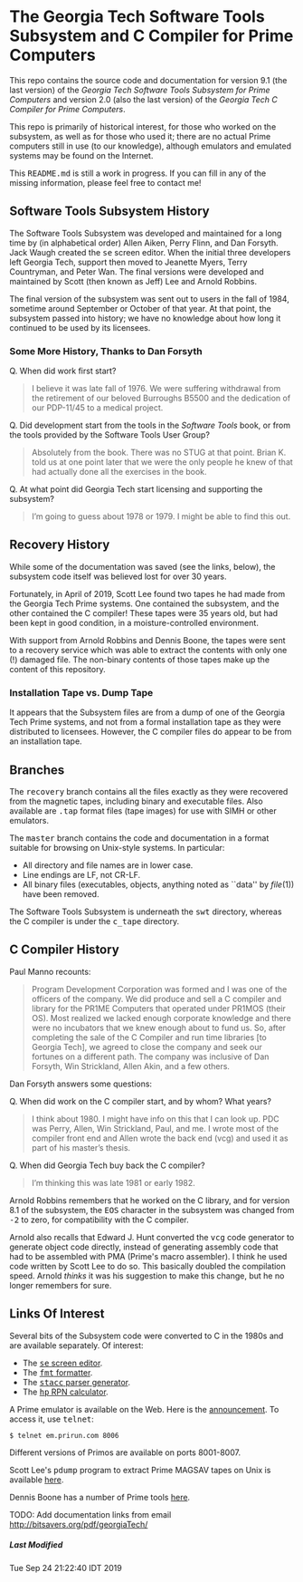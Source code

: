 # The Georgia Tech Software Tools Subsystem and C Compiler for Prime Computers

This repo contains the source code and documentation for version 9.1 (the last version) of the *Georgia Tech Software Tools Subsystem for Prime Computers* and version 2.0 (also the last version) of the *Georgia Tech C Compiler for Prime Computers*.

This repo is primarily of historical interest, for those who worked on the subsystem, as well as for those who used it; there are no actual Prime computers still in use (to our knowledge), although emulators and emulated systems may be found on the Internet.

This <tt>README.md</tt> is still a work in progress. If you can fill in any of the missing information, please feel free to contact me!

## Software Tools Subsystem History

The Software Tools Subsystem was developed and maintained for a long time by (in alphabetical order) Allen Aiken, Perry Flinn, and Dan Forsyth.  Jack Waugh created the <tt>se</tt> screen editor. When the initial three developers left Georgia Tech, support then moved to Jeanette Myers, Terry Countryman, and Peter Wan. The final versions were developed and maintained by Scott (then known as Jeff) Lee and Arnold Robbins.

The final version of the subsystem was sent out to users in the fall of 1984, sometime around September or October of that year. At that point, the subsystem passed into history; we have no knowledge about how long it continued to be used by its licensees.

### Some More History, Thanks to Dan Forsyth

Q. When did work first start?

> I believe it was late fall of 1976.  We were suffering withdrawal from the retirement of our beloved Burroughs B5500 and the dedication of our PDP-11/45 to a medical project.

Q. Did development start from the tools in the *Software Tools* book, or from the tools provided by the Software Tools User Group?

> Absolutely from the book.  There was no STUG at that point.  Brian K. told us at one point later that we were the only people he knew of that had actually done all the exercises in the book.

Q. At what point did Georgia Tech start licensing and supporting the subsystem?

> I’m going to guess about 1978 or 1979.  I might be able to find this out.


## Recovery History

While some of the documentation was saved (see the links, below), the subsystem code itself was believed lost for over 30 years.

Fortunately, in April of 2019, Scott Lee found two tapes he had made from the Georgia Tech Prime systems. One contained the subsystem, and the other contained the C compiler!  These tapes were 35 years old, but had been kept in good condition, in a moisture-controlled environment.

With support from Arnold Robbins and Dennis Boone, the tapes were sent to a recovery service which was able to extract the contents with only one (!) damaged file.  The non-binary contents of those tapes make up the content of this repository.

### Installation Tape vs. Dump Tape

It appears that the Subsystem files are from a dump of one of the Georgia Tech Prime systems, and not from a formal installation tape as they were distributed to licensees. However, the C compiler files do appear to be from an installation tape.

## Branches

The <tt>recovery</tt> branch contains all the files exactly as they were recovered from the magnetic tapes, including binary and executable files. Also available are <tt>.tap</tt> format files (tape images) for use with SIMH or other emulators.

The <tt>master</tt> branch contains the code and documentation in a format suitable for browsing on Unix-style systems. In particular:

* All directory and file names are in lower case.
* Line endings are LF, not CR-LF.
* All binary files (executables, objects, anything noted as ``data'' by *file*(1)) have been removed.

The Software Tools Subsystem is underneath the <tt>swt</tt> directory, whereas the C compiler is under the <tt>c_tape</tt> directory.

## C Compiler History

Paul Manno recounts:

> Program Development Corporation was formed and I was one of the officers of the company.  We did produce and sell a C compiler and library for the PR1ME Computers that operated under PR1MOS (their OS).  Most realized we lacked enough corporate knowledge and there were no incubators that we knew enough about to fund us.  So, after completing the sale of the C Compiler and run time libraries [to Georgia Tech], we agreed to close the company and seek our fortunes on a different path.  The company was inclusive of Dan Forsyth, Win Strickland, Allen Akin, and a few others.

Dan Forsyth answers some questions:

Q. When did work on the C compiler start, and by whom? What years?

> I think about 1980.  I might have info on this that I can look up.  PDC was Perry, Allen, Win Strickland, Paul, and me.  I wrote most of the compiler front end and Allen wrote the back end (vcg) and used it as part of his master’s thesis.

Q. When did Georgia Tech buy back the C compiler?

> I’m thinking this was late 1981 or early 1982.

Arnold Robbins remembers that he worked on the C library, and for version 8.1 of the subsystem, the <tt>EOS</tt> character in the subsystem was changed from <tt>-2</tt> to zero, for compatibility with the C compiler.

Arnold also recalls that Edward J. Hunt converted the <tt>vcg</tt> code generator to generate object code directly, instead of generating assembly code that had to be assembled with PMA (Prime's macro assembler).  I think he used code written by Scott Lee to do so. This basically doubled the compilation speed. Arnold *thinks* it was his suggestion to make this change, but he no longer remembers for sure.

## Links Of Interest

Several bits of the Subsystem code were converted to C in the 1980s and are available separately. Of interest:

* The [<tt>se</tt> screen editor](http://se-editor.org).
* The [<tt>fmt</tt> formatter](https://github.com/arnoldrobbins/swtfmt-with-history).
* The [<tt>stacc</tt> parser generator](https://github.com/arnoldrobbins/stacc).
* The [<tt>hp</tt> RPN calculator](https://github.com/arnoldrobbins/hp).

A Prime emulator is available on the Web. Here is the [announcement](https://groups.google.com/forum/#!topic/comp.sys.prime/FRwgdMrDBqM).  To access it, use <tt>telnet</tt>:

	$ telnet em.prirun.com 8006

Different versions of Primos are available on ports 8001-8007.

Scott Lee's <tt>pdump</tt> program to extract Prime MAGSAV tapes on Unix is available [here](https://github.com/arnoldrobbins/pdump).

Dennis Boone has a number of Prime tools [here](https://bitbucket.org/kb8zqz/drbprimetools).

TODO: Add documentation links from email
http://bitsavers.org/pdf/georgiaTech/

##### Last Modified
Tue Sep 24 21:22:40 IDT 2019
